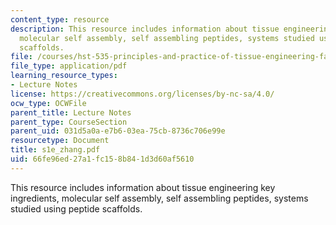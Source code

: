 ```yaml
---
content_type: resource
description: This resource includes information about tissue engineering key ingredients,
  molecular self assembly, self assembling peptides, systems studied using peptide
  scaffolds.
file: /courses/hst-535-principles-and-practice-of-tissue-engineering-fall-2004/66fe96ed27a1fc158b841d3d60af5610_s1e_zhang.pdf
file_type: application/pdf
learning_resource_types:
- Lecture Notes
license: https://creativecommons.org/licenses/by-nc-sa/4.0/
ocw_type: OCWFile
parent_title: Lecture Notes
parent_type: CourseSection
parent_uid: 031d5a0a-e7b6-03ea-75cb-8736c706e99e
resourcetype: Document
title: s1e_zhang.pdf
uid: 66fe96ed-27a1-fc15-8b84-1d3d60af5610
---
```

This resource includes information about tissue engineering key ingredients, molecular self assembly, self assembling peptides, systems studied using peptide scaffolds.